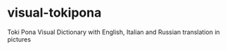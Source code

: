 visual-tokipona
===============

Toki Pona Visual Dictionary with English, Italian and Russian translation in pictures
